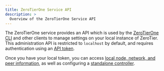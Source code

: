```yaml
---
title: ZeroTierOne Service API
description: >
  Overview of the ZeroTierOne Service API
---
```


The ZeroTierOne service provides an API which is used by the [ZeroTierOne CLI](/cli) and other clients to manage settings on your local instance of ZeroTier. This administration API is restricted to `localhost` by default, and requires authentication using an [API token](/api/tokens#zerotierone-service-token).

Once you have your local token, you can access [local node, network, and peer information](/api/service/v1), as well as configuring a [standalone controller](/controller).
